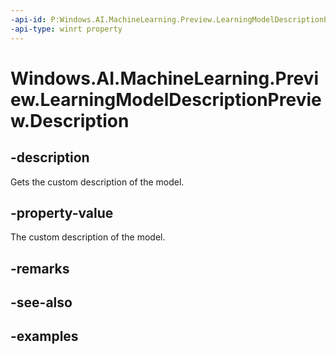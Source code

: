 ```yaml
---
-api-id: P:Windows.AI.MachineLearning.Preview.LearningModelDescriptionPreview.Description
-api-type: winrt property
---
```


<!-- Property syntax.
public string Description { get; }
-->

# Windows.AI.MachineLearning.Preview.LearningModelDescriptionPreview.Description

## -description
Gets the custom description of the model.

## -property-value
The custom description of the model.

## -remarks

## -see-also

## -examples

